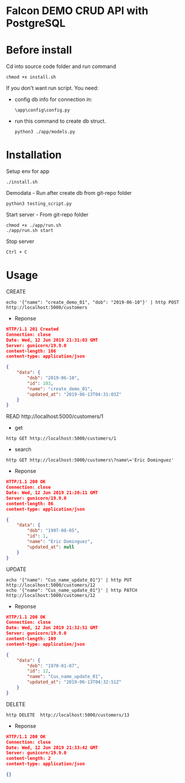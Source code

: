 # Falcon DEMO CRUD API with PostgreSQL

Before install
==============

Cd into source code folder and run command

```
chmod +x install.sh
```

If you don't want run script. You need:

- config db info for connection in:
    ```
    \app\config\config.py
    ```
- run this command to create db struct.
    ```shell
    python3 ./app/models.py
    ```

Installation
============

Setup env for app

```
./install.sh
```

Demodata <optional> - Run after create db from git-repo folder
```
python3 testing_script.py
```

Start server - From git-repo folder

```
chmod +x ./app/run.sh
./app/run.sh start
```

Stop server

```
Ctrl + C
```

Usage
=====

CREATE
```shell
echo '{"name": "create_demo_01", "dob": "2019-06-10"}' | http POST http://localhost:5000/customers
```

- Reponse
```json
HTTP/1.1 201 Created
Connection: close
Date: Wed, 12 Jun 2019 21:31:03 GMT
Server: gunicorn/19.9.0
content-length: 106
content-type: application/json

{
    "data": {
        "dob": "2019-06-10",
        "id": 103,
        "name": "create_demo_01",
        "updated_at": "2019-06-13T04:31:03Z"
    }
}
```

READ
http://localhost:5000/customers/1

- get
```shell
http GET http://localhost:5000/customers/1
```

- search
```shell
http GET http://localhost:5000/customers\?name\='Eric Dominguez'
```

- Reponse
```json
HTTP/1.1 200 OK
Connection: close
Date: Wed, 12 Jun 2019 21:20:11 GMT
Server: gunicorn/19.9.0
content-length: 86
content-type: application/json

{
    "data": {
        "dob": "1997-08-05",
        "id": 1,
        "name": "Eric Dominguez",
        "updated_at": null
    }
}

```

UPDATE
```shell
echo '{"name": "Cus_name_update_01"}' | http PUT http://localhost:5000/customers/12
echo '{"name": "Cus_name_update_01"}' | http PATCH http://localhost:5000/customers/12
```

- Reponse
```json
HTTP/1.1 200 OK
Connection: close
Date: Wed, 12 Jun 2019 21:32:51 GMT
Server: gunicorn/19.9.0
content-length: 109
content-type: application/json

{
    "data": {
        "dob": "1970-01-07",
        "id": 12,
        "name": "Cus_name_update_01",
        "updated_at": "2019-06-13T04:32:51Z"
    }
}
```

DELETE
```shell
http DELETE  http://localhost:5000/customers/13
```

- Reponse
```json
HTTP/1.1 200 OK
Connection: close
Date: Wed, 12 Jun 2019 21:33:42 GMT
Server: gunicorn/19.9.0
content-length: 2
content-type: application/json

{}
```